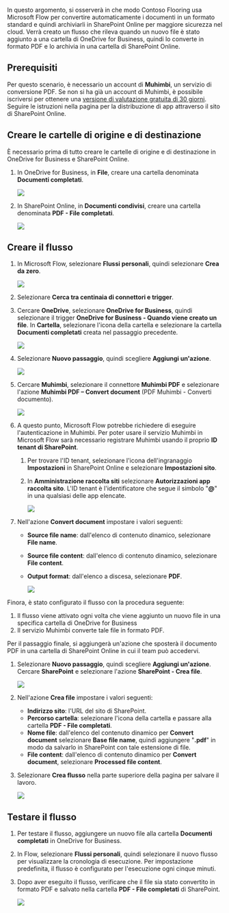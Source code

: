 In questo argomento, si osserverà in che modo Contoso Flooring usa Microsoft Flow per convertire automaticamente i documenti in un formato standard e quindi archiviarli in SharePoint Online per maggiore sicurezza nel cloud. Verrà creato un flusso che rileva quando un nuovo file è stato aggiunto a una cartella di OneDrive for Business, quindi lo converte in formato PDF e lo archivia in una cartella di SharePoint Online. 

## <a name="prerequisites"></a>Prerequisiti
Per questo scenario, è necessario un account di **Muhimbi**, un servizio di conversione PDF. Se non si ha già un account di Muhimbi, è possibile iscriversi per ottenere una [versione di valutazione gratuita di 30 giorni](http://www.muhimbi.com/Products/PDF-Converter-for-SharePoint/Products-PDF-Converter-for-SharePoint-Free-Trial.aspx). Seguire le istruzioni nella pagina per la distribuzione di app attraverso il sito di SharePoint Online. 

## <a name="create-the-source-and-target-folders"></a>Creare le cartelle di origine e di destinazione
È necessario prima di tutto creare le cartelle di origine e di destinazione in OneDrive for Business e SharePoint Online. 

1. In OneDrive for Business, in **File**, creare una cartella denominata **Documenti completati**. 
   
    ![](./media/learning-create-pdf/onedrive-folder.png)
2. In SharePoint Online, in **Documenti condivisi**, creare una cartella denominata **PDF - File completati**. 
   
    ![](./media/learning-create-pdf/sharepoint-folder.png)

## <a name="create-the-flow"></a>Creare il flusso
1. In Microsoft Flow, selezionare **Flussi personali**, quindi selezionare **Crea da zero**. 
   
    ![](./media/learning-create-pdf/create-blank-flow.png)
2. Selezionare **Cerca tra centinaia di connettori e trigger**.
3. Cercare **OneDrive**, selezionare **OneDrive for Business**, quindi selezionare il trigger **OneDrive for Business - Quando viene creato un file**. In **Cartella**, selezionare l'icona della cartella e selezionare la cartella **Documenti completati** creata nel passaggio precedente. 
   
    ![](./media/learning-create-pdf/onedrive-trigger.png)
4. Selezionare **Nuovo passaggio**, quindi scegliere **Aggiungi un'azione**. 
   
    ![](./media/learning-create-pdf/new-action.png)
5. Cercare **Muhimbi**, selezionare il connettore **Muhimbi PDF** e selezionare l'azione **Muhimbi PDF – Convert document** (PDF Muhimbi - Converti documento).
   
    ![](./media/learning-create-pdf/muhimbi-action.png)
6. A questo punto, Microsoft Flow potrebbe richiedere di eseguire l'autenticazione in Muhimbi. Per poter usare il servizio Muhimbi in Microsoft Flow sarà necessario registrare Muhimbi usando il proprio **ID tenant di SharePoint**. 
   
   1. Per trovare l'ID tenant, selezionare l'icona dell'ingranaggio **Impostazioni** in SharePoint Online e selezionare **Impostazioni sito**.
   2. In **Amministrazione raccolta siti** selezionare **Autorizzazioni app raccolta sito**. L'ID tenant è l'identificatore che segue il simbolo "**@**" in una qualsiasi delle app elencate. 
      
       ![](./media/learning-create-pdf/tenant-id.png)
7. Nell'azione **Convert document** impostare i valori seguenti:
   
   * **Source file name**: dall'elenco di contenuto dinamico, selezionare **File name**.
   * **Source file content**: dall'elenco di contenuto dinamico, selezionare **File content**.
   * **Output format**: dall'elenco a discesa, selezionare **PDF**.
     
     ![](./media/learning-create-pdf/muhimbi-configuration.png)

Finora, è stato configurato il flusso con la procedura seguente: 

1. Il flusso viene attivato ogni volta che viene aggiunto un nuovo file in una specifica cartella di OneDrive for Business 
2. Il servizio Muhimbi converte tale file in formato PDF. 

Per il passaggio finale, si aggiungerà un'azione che sposterà il documento PDF in una cartella di SharePoint Online in cui il team può accedervi.  

1. Selezionare **Nuovo passaggio**, quindi scegliere **Aggiungi un'azione**.  Cercare **SharePoint** e selezionare l'azione **SharePoint - Crea file**. 
   
    ![](./media/learning-create-pdf/sharepoint-create-file.png)
2. Nell'azione **Crea file** impostare i valori seguenti:
   
   * **Indirizzo sito**: l'URL del sito di SharePoint.  
   * **Percorso cartella**: selezionare l'icona della cartella e passare alla cartella **PDF - File completati**.
   * **Nome file**: dall'elenco del contenuto dinamico per **Convert document** selezionare **Base file name**, quindi aggiungere "**.pdf**" in modo da salvarlo in SharePoint con tale estensione di file. 
   * **File content**: dall'elenco di contenuto dinamico per **Convert document**, selezionare **Processed file content**.
3. Selezionare **Crea flusso** nella parte superiore della pagina per salvare il lavoro.
   
    ![](./media/learning-create-pdf/sharepoint-configure-file.png)

## <a name="test-the-flow"></a>Testare il flusso
1. Per testare il flusso, aggiungere un nuovo file alla cartella **Documenti completati** in OneDrive for Business. 
2. In Flow, selezionare **Flussi personali**, quindi selezionare il nuovo flusso per visualizzare la cronologia di esecuzione. Per impostazione predefinita, il flusso è configurato per l'esecuzione ogni cinque minuti. 
3. Dopo aver eseguito il flusso, verificare che il file sia stato convertito in formato PDF e salvato nella cartella **PDF - File completati** di SharePoint. 
   
    ![](./media/learning-create-pdf/test-the-flow.png)

